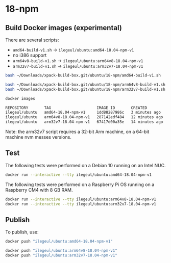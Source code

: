 
# 18-npm

## Build Docker images (experimental)

There are several scripts:

- `amd64-build-v1.sh` -> `ilegeul/ubuntu:amd64-18.04-npm-v1`
- no i386 support
- `arm64v8-build-v1.sh` -> `ilegeul/ubuntu:arm64v8-18.04-npm-v1`
- `arm32v7-build-v1.sh` -> `ilegeul/ubuntu:arm32v7-18.04-npm-v1`

```sh
bash ~/Downloads/xpack-build-box.git/ubuntu/18-npm/amd64-build-v1.sh

bash ~/Downloads/xpack-build-box.git/ubuntu/18-npm/arm64v8-build-v1.sh
bash ~/Downloads/xpack-build-box.git/ubuntu/18-npm/arm32v7-build-v1.sh

docker images

REPOSITORY       TAG                    IMAGE ID       CREATED          SIZE
ilegeul/ubuntu   amd64-18.04-npm-v1     1dd88287986c   3 minutes ago    464MB
ilegeul/ubuntu   arm64v8-18.04-npm-v1   287142edf484   12 minutes ago   491MB
ilegeul/ubuntu   arm32v7-18.04-npm-v1   67417d00a35e   14 minutes ago   437MB

```

Note: the arm32v7 script requires a 32-bit Arm machine, on a 64-bit machine
nvm messes versions.

## Test

The following tests were performed on a Debian 10
running on an Intel NUC.

```sh
docker run --interactive --tty ilegeul/ubuntu:amd64-18.04-npm-v1
```

The following tests were performed on a Raspberry Pi OS
running on a Raspberry CM4 with 8 GB RAM.

```sh
docker run --interactive --tty ilegeul/ubuntu:arm64v8-18.04-npm-v1
docker run --interactive --tty ilegeul/ubuntu:arm32v7-18.04-npm-v1
```

## Publish

To publish, use:

```sh
docker push "ilegeul/ubuntu:amd64-18.04-npm-v1"

docker push "ilegeul/ubuntu:arm64v8-18.04-npm-v1"
docker push "ilegeul/ubuntu:arm32v7-18.04-npm-v1"
```
